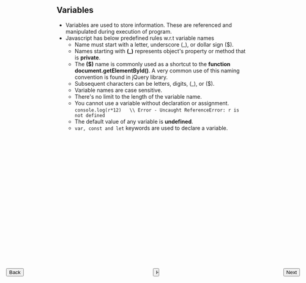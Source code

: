 
<input style="position: absolute; top: 20%;left: 10%;" type="button" onclick="location.href='https://rahgadda.github.io/Javascript/Basics/01-Comments.html';" value="Back" />
<input style="position: absolute; top: 20%;left: 50%;right: 50%;" type="button" onclick="location.href='https://rahgadda.github.io/Javascript';" value="Home" />
<input style="position: absolute; top: 20%;right: 10%;" type="button" onclick="location.href='https://rahgadda.github.io/Javascript/Basics/03-DataTypes.html';" value="Next" />
<br/><br/>

## Variables
- Variables are used to store information. These are referenced and manipulated during execution of program.
- Javascript has  below predefined rules w.r.t variable names
    - Name must start with a letter, underscore (_), or dollar sign ($).
    - Names starting with **(_)** represents object's property or method that is **private**.
    - The **($)** name is commonly used as a shortcut to the **function document.getElementById()**. A very common use of this naming convention is found in jQuery library.
    - Subsequent characters can be letters, digits, (_), or ($).
    - Variable names are case sensitive.
    - There's no limit to the length of the variable name.
    - You cannot use a variable without declaration or assignment.   
       `console.log(r*12)   \\ Error - Uncaught ReferenceError: r is not defined`
    - The default value of any variable is **undefined**.
    - `var, const and let` keywords are used to declare a variable.